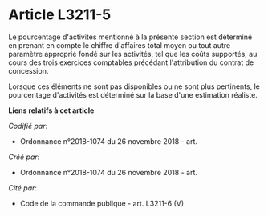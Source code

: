 # Article L3211-5

Le pourcentage d'activités mentionné à la présente section est déterminé en prenant en compte le chiffre d'affaires total
moyen ou tout autre paramètre approprié fondé sur les activités, tel que les coûts supportés, au cours des trois exercices
comptables précédant l'attribution du contrat de concession.

Lorsque ces éléments ne sont pas disponibles ou ne sont plus pertinents, le pourcentage d'activités est déterminé sur la base
d'une estimation réaliste.

**Liens relatifs à cet article**

_Codifié par_:

  - Ordonnance n°2018-1074 du 26 novembre 2018 - art.

_Créé par_:

  - Ordonnance n°2018-1074 du 26 novembre 2018 - art.

_Cité par_:

  - Code de la commande publique - art. L3211-6 (V)

